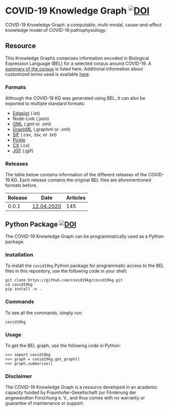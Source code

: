 
# COVID-19 Knowledge Graph [![DOI](https://zenodo.org/badge/DOI/10.5281/zenodo.3748950.svg)](https://doi.org/10.5281/zenodo.3748950)
COVID-19 Knowledge Graph: a computable, multi-modal, cause-and-effect knowledge model of COVID-19 pathophysiology.

## Resource
This Knowledge Graphs comprises information encoded in Biological Expression Language (BEL) for a selected corpus around
COVID-19. A [summary of the corpus](https://github.com/covid19kg/covid19kg/blob/master/supplement/summary.csv) is listed
here. Additional information about customized terms used is available [here](https://github.com/covid19kg/covid19kg/blob/master/supplement/).

### Formats
Although the COVID-19 KG was generated using BEL, it can also be exported to multiple standard formats:

- [Edgelist](https://networkx.github.io/documentation/stable/reference/readwrite/edgelist.html) (.lst)
- Node-Link (.json)
- [GML](http://graphml.graphdrawing.org) (.gml or .xml)
- [GraphML](http://docs.yworks.com/yfiles/doc/developers-guide/gml.html) (.graphml or .xml)
- [SIF](http://www.cbmc.it/fastcent/doc/SifFormat.htm) (.csv, .tsv, or .txt)
- [Pickle](https://docs.python.org/3/library/pickle.html) 
- [CX](https://home.ndexbio.org/data-model/) (.cx)
- [JGF](https://jsongraphformat.info/) (.jgif)

### Releases
The table below contains information of the different releases of the COVID-19 KG. Each release contains the original BEL files are aforementioned formats before.

| Release | Date       | Articles |
|---------|------------|----------|
| 0.0.1   | [12.04.2020](https://github.com/covid19kg/covid19kg/blob/master/releases/12-04-2020.zip) | 145      |

## Python Package [![DOI](https://img.shields.io/pypi/pyversions/diffupy.svg)](https://doi.org/10.5281/zenodo.3748950)
The COVID-19 Knowledge Graph can be programmatically used as a Python package. 

### Installation
To install the ``covid19kg`` Python package for programmatic access to the BEL files in this repository, use the
following code in your shell:

```
git clone https://github.com/covid19kg/covid19kg.git
cd covid19kg
pip install -e .
```
   
### Commands
To see all the commands, simply run:

```
covid19kg
 ```   
### Usage
To get the BEL graph, use the following code in Python:

```
>>> import covid19kg
>>> graph = covid19kg.get_graph()
>>> graph.summarize()
```

### Disclaimer
The COVID-19 Knowledge Graph is a resource developed in an academic capacity funded by Fraunhofer-Gesellschaft zur Förderung der angewandten Forschung e. V., and thus comes with no warranty or guarantee of maintenance or support.
